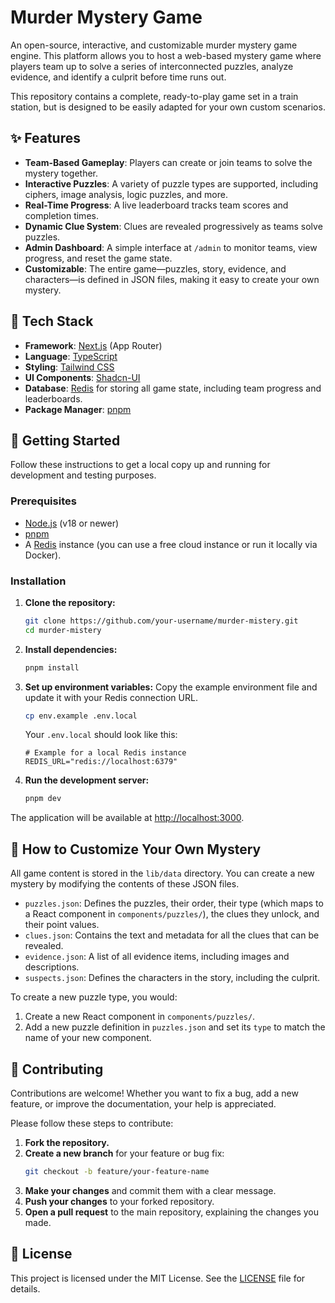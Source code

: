 # Murder Mystery Game

An open-source, interactive, and customizable murder mystery game engine. This platform allows you to host a web-based mystery game where players team up to solve a series of interconnected puzzles, analyze evidence, and identify a culprit before time runs out.

This repository contains a complete, ready-to-play game set in a train station, but is designed to be easily adapted for your own custom scenarios.

## ✨ Features

-   **Team-Based Gameplay**: Players can create or join teams to solve the mystery together.
-   **Interactive Puzzles**: A variety of puzzle types are supported, including ciphers, image analysis, logic puzzles, and more.
-   **Real-Time Progress**: A live leaderboard tracks team scores and completion times.
-   **Dynamic Clue System**: Clues are revealed progressively as teams solve puzzles.
-   **Admin Dashboard**: A simple interface at `/admin` to monitor teams, view progress, and reset the game state.
-   **Customizable**: The entire game—puzzles, story, evidence, and characters—is defined in JSON files, making it easy to create your own mystery.

## 🚀 Tech Stack

-   **Framework**: [Next.js](https://nextjs.org/) (App Router)
-   **Language**: [TypeScript](https://www.typescriptlang.org/)
-   **Styling**: [Tailwind CSS](https://tailwindcss.com/)
-   **UI Components**: [Shadcn-UI](https://ui.shadcn.com/)
-   **Database**: [Redis](https://redis.io/) for storing all game state, including team progress and leaderboards.
-   **Package Manager**: [pnpm](https://pnpm.io/)

## 🏁 Getting Started

Follow these instructions to get a local copy up and running for development and testing purposes.

### Prerequisites

-   [Node.js](https://nodejs.org/en/) (v18 or newer)
-   [pnpm](https://pnpm.io/installation)
-   A [Redis](https://redis.io/docs/getting-started/) instance (you can use a free cloud instance or run it locally via Docker).

### Installation

1.  **Clone the repository:**
    ```sh
    git clone https://github.com/your-username/murder-mistery.git
    cd murder-mistery
    ```

2.  **Install dependencies:**
    ```sh
    pnpm install
    ```

3.  **Set up environment variables:**
    Copy the example environment file and update it with your Redis connection URL.
    ```sh
    cp env.example .env.local
    ```

    Your `.env.local` should look like this:
    ```env
    # Example for a local Redis instance
    REDIS_URL="redis://localhost:6379"
    ```

4.  **Run the development server:**
    ```sh
    pnpm dev
    ```

The application will be available at [http://localhost:3000](http://localhost:3000).

## 🔧 How to Customize Your Own Mystery

All game content is stored in the `lib/data` directory. You can create a new mystery by modifying the contents of these JSON files.

-   `puzzles.json`: Defines the puzzles, their order, their type (which maps to a React component in `components/puzzles/`), the clues they unlock, and their point values.
-   `clues.json`: Contains the text and metadata for all the clues that can be revealed.
-   `evidence.json`: A list of all evidence items, including images and descriptions.
-   `suspects.json`: Defines the characters in the story, including the culprit.

To create a new puzzle type, you would:
1.  Create a new React component in `components/puzzles/`.
2.  Add a new puzzle definition in `puzzles.json` and set its `type` to match the name of your new component.

## 🤝 Contributing

Contributions are welcome! Whether you want to fix a bug, add a new feature, or improve the documentation, your help is appreciated.

Please follow these steps to contribute:

1.  **Fork the repository.**
2.  **Create a new branch** for your feature or bug fix:
    ```sh
    git checkout -b feature/your-feature-name
    ```
3.  **Make your changes** and commit them with a clear message.
4.  **Push your changes** to your forked repository.
5.  **Open a pull request** to the main repository, explaining the changes you made.

## 📜 License

This project is licensed under the MIT License. See the [LICENSE](LICENSE) file for details.
